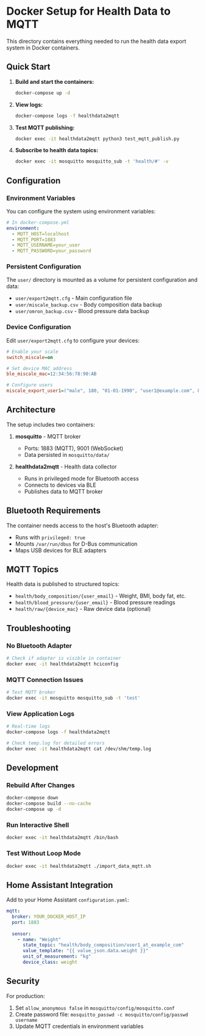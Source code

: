 # Docker Setup for Health Data to MQTT

This directory contains everything needed to run the health data export system in Docker containers.

## Quick Start

1. **Build and start the containers:**
   ```bash
   docker-compose up -d
   ```

2. **View logs:**
   ```bash
   docker-compose logs -f healthdata2mqtt
   ```

3. **Test MQTT publishing:**
   ```bash
   docker exec -it healthdata2mqtt python3 test_mqtt_publish.py
   ```

4. **Subscribe to health data topics:**
   ```bash
   docker exec -it mosquitto mosquitto_sub -t 'health/#' -v
   ```

## Configuration

### Environment Variables

You can configure the system using environment variables:

```yaml
# In docker-compose.yml
environment:
  - MQTT_HOST=localhost
  - MQTT_PORT=1883
  - MQTT_USERNAME=your_user
  - MQTT_PASSWORD=your_password
```

### Persistent Configuration

The `user/` directory is mounted as a volume for persistent configuration and data:

- `user/export2mqtt.cfg` - Main configuration file
- `user/miscale_backup.csv` - Body composition data backup
- `user/omron_backup.csv` - Blood pressure data backup

### Device Configuration

Edit `user/export2mqtt.cfg` to configure your devices:

```ini
# Enable your scale
switch_miscale=on

# Set device MAC address
ble_miscale_mac=12:34:56:78:90:AB

# Configure users
miscale_export_user1=("male", 180, "01-01-1990", "user1@example.com", 85, 70)
```

## Architecture

The setup includes two containers:

1. **mosquitto** - MQTT broker
   - Ports: 1883 (MQTT), 9001 (WebSocket)
   - Data persisted in `mosquitto/data/`

2. **healthdata2mqtt** - Health data collector
   - Runs in privileged mode for Bluetooth access
   - Connects to devices via BLE
   - Publishes data to MQTT broker

## Bluetooth Requirements

The container needs access to the host's Bluetooth adapter:

- Runs with `privileged: true`
- Mounts `/var/run/dbus` for D-Bus communication
- Maps USB devices for BLE adapters

## MQTT Topics

Health data is published to structured topics:

- `health/body_composition/{user_email}` - Weight, BMI, body fat, etc.
- `health/blood_pressure/{user_email}` - Blood pressure readings
- `health/raw/{device_mac}` - Raw device data (optional)

## Troubleshooting

### No Bluetooth Adapter
```bash
# Check if adapter is visible in container
docker exec -it healthdata2mqtt hciconfig
```

### MQTT Connection Issues
```bash
# Test MQTT broker
docker exec -it mosquitto mosquitto_sub -t 'test'
```

### View Application Logs
```bash
# Real-time logs
docker-compose logs -f healthdata2mqtt

# Check temp.log for detailed errors
docker exec -it healthdata2mqtt cat /dev/shm/temp.log
```

## Development

### Rebuild After Changes
```bash
docker-compose down
docker-compose build --no-cache
docker-compose up -d
```

### Run Interactive Shell
```bash
docker exec -it healthdata2mqtt /bin/bash
```

### Test Without Loop Mode
```bash
docker exec -it healthdata2mqtt ./import_data_mqtt.sh
```

## Home Assistant Integration

Add to your Home Assistant `configuration.yaml`:

```yaml
mqtt:
  broker: YOUR_DOCKER_HOST_IP
  port: 1883
  
  sensor:
    - name: "Weight"
      state_topic: "health/body_composition/user1_at_example_com"
      value_template: "{{ value_json.data.weight }}"
      unit_of_measurement: "kg"
      device_class: weight
```

## Security

For production:
1. Set `allow_anonymous false` in `mosquitto/config/mosquitto.conf`
2. Create password file: `mosquitto_passwd -c mosquitto/config/passwd username`
3. Update MQTT credentials in environment variables